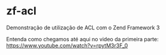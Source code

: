 # zf-acl

Demonstração de utilização de ACL com o Zend Framework 3

Entenda como chegamos até aqui no video da primeira parte: https://www.youtube.com/watch?v=rpytM3r3F_0
